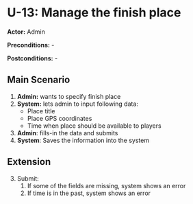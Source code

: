 # U-13: Manage the finish place
**Actor:** Admin

**Preconditions:** -

**Postconditions:** -

## Main Scenario

1. **Admin:** wants to specify finish place
2. **System:** lets admin to input following data:
   - Place title
   - Place GPS coordinates
   - Time when place should be available to players
3. **Admin**: fills-in the data and submits
4. **System**: Saves the information into the system

## Extension
3. Submit:
   1. If some of the fields are missing, system shows an error
   2. If time is in the past, system shows an error
